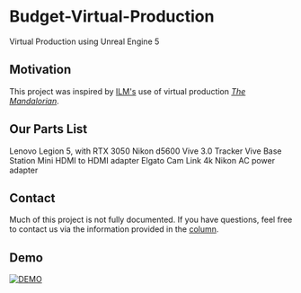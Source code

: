 # Budget-Virtual-Production

Virtual Production using Unreal Engine 5

## Motivation

This project was inspired by <a href="https://www.ilm.com/">ILM's</a> use of virtual production <a href="https://www.youtube.com/watch?v=gUnxzVOs3rk"><i>The Mandalorian</i></a>. 

## Our Parts List

Lenovo Legion 5, with RTX 3050
Nikon d5600
Vive 3.0 Tracker
Vive Base Station
Mini HDMI to HDMI adapter
Elgato Cam Link 4k
Nikon AC power adapter

## Contact

Much of this project is not fully documented. If you have questions, feel free to contact us via the information provided in the <a href="https://ejournals.bc.edu/index.php/ital/index">column</a>.

## Demo

[![DEMO](http://img.youtube.com/vi/EvbBT_UzHdE/0.jpg)](https://www.youtube.com/watch?v=EvbBT_UzHdE "Virtual Production Demo")
